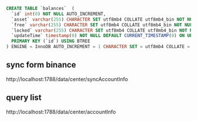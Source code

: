 
```sql
CREATE TABLE `balances`  (
  `id` int(0) NOT NULL AUTO_INCREMENT,
  `asset` varchar(255) CHARACTER SET utf8mb4 COLLATE utf8mb4_bin NOT NULL COMMENT 'asset',
  `free` varchar(255) CHARACTER SET utf8mb4 COLLATE utf8mb4_bin NOT NULL COMMENT 'free',
  `locked` varchar(255) CHARACTER SET utf8mb4 COLLATE utf8mb4_bin NOT NULL COMMENT 'locked',
  `updateTime` timestamp(0) NOT NULL DEFAULT CURRENT_TIMESTAMP(0) ON UPDATE CURRENT_TIMESTAMP(0),
  PRIMARY KEY (`id`) USING BTREE
) ENGINE = InnoDB AUTO_INCREMENT = 1 CHARACTER SET = utf8mb4 COLLATE = utf8mb4_bin ROW_FORMAT = Dynamic;
```

## sync form binance
http://localhost:1788/data/center/syncAccountInfo

## query list
http://localhost:1788/data/center/accountInfo
